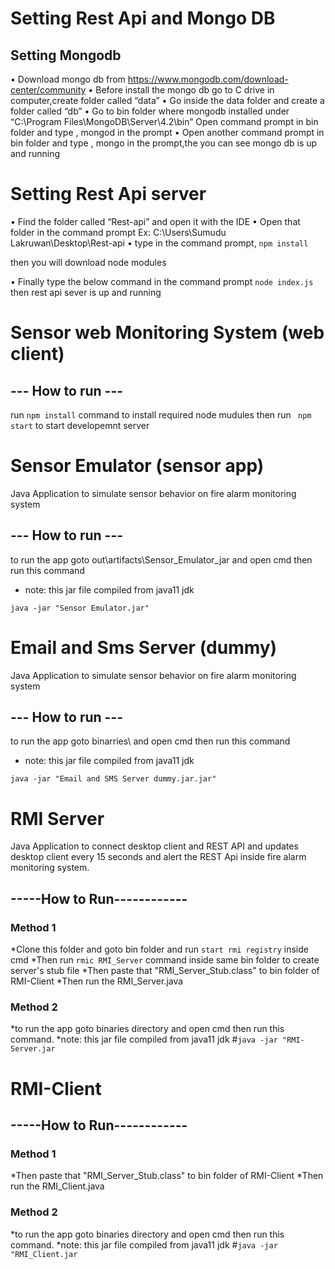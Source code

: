 
# Setting Rest Api and Mongo DB
##	Setting Mongodb

•	Download mongo db from https://www.mongodb.com/download-center/community
•	Before install the mongo db go to  C drive in computer,create folder called “data”
•	Go inside the data folder and create a  folder called “db”
•	Go to bin folder where  mongodb installed under “C:\Program Files\MongoDB\Server\4.2\bin”
Open command prompt in bin folder and type , mongod in the prompt
•	Open another  command prompt in bin folder and type , mongo  in the prompt,the you can see mongo db is up and running


#	Setting Rest Api server

•	Find the folder called “Rest-api” and open it with the IDE
•	Open that folder in the  command prompt
Ex: C:\Users\Sumudu Lakruwan\Desktop\Rest-api
•	type in the command prompt,
` npm install `

then you will download node modules

•	Finally type the below command in the   command prompt
    ` node index.js `
then rest api sever is up and running
 
# Sensor web Monitoring System (web client)

## --- How to run ---
run ` npm install ` command to install required node mudules
then run ` npm start` to start developemnt server

# Sensor Emulator (sensor app)
Java Application to simulate sensor behavior on fire alarm monitoring system

## --- How to run ---
to run the app goto out\artifacts\Sensor_Emulator_jar and open cmd then run this command
* note: this jar file compiled from java11 jdk

` java -jar "Sensor Emulator.jar" `

# Email and Sms Server (dummy)
Java Application to simulate sensor behavior on fire alarm monitoring system

## --- How to run ---
to run the app goto binarries\ and open cmd then run this command
* note: this jar file compiled from java11 jdk

` java -jar "Email and SMS Server dummy.jar.jar" `


# RMI Server

Java Application to connect desktop client and REST API and updates desktop client every 15 seconds and alert the REST Api inside fire alarm monitoring system.

## -----How to Run------------

### Method 1

*Clone this folder and goto bin folder and run `start rmi registry` inside cmd
*Then run `rmic RMI_Server` command inside same bin folder to create server's stub file
*Then paste that "RMI_Server_Stub.class" to bin folder of RMI-Client
*Then run the RMI_Server.java

### Method 2

*to run the app goto binaries directory and open cmd then run this command.
*note: this jar file compiled from java11 jdk
#` java -jar "RMI-Server.jar ` 


# RMI-Client

## -----How to Run------------

### Method 1

*Then paste that "RMI_Server_Stub.class" to bin folder of RMI-Client
*Then run the RMI_Client.java

### Method 2

*to run the app goto binaries directory and open cmd then run this command.
*note: this jar file compiled from java11 jdk
#` java -jar "RMI_Client.jar ` 

